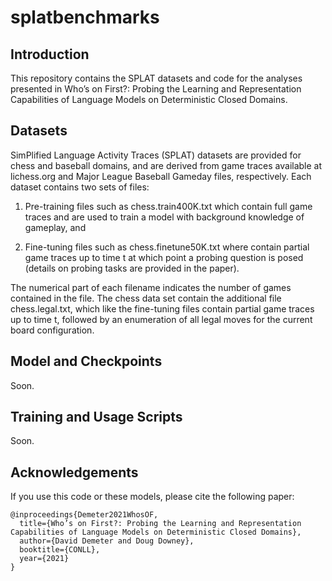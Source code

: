 # splatbenchmarks

## Introduction

This repository contains the SPLAT datasets and code for the analyses presented in Who’s on First?: Probing the Learning and Representation Capabilities of Language Models on Deterministic Closed Domains.

## Datasets

SimPlified Language Activity Traces (SPLAT) datasets are provided for chess and baseball domains, and are derived from game traces available at lichess.org and Major League Baseball Gameday files, respectively.  Each dataset contains two sets of files:

1. Pre-training files such as chess.train400K.txt which contain full game traces and are used to train a model with background knowledge of gameplay, and

2. Fine-tuning files such as chess.finetune50K.txt where contain partial game traces up to time t at which point a probing question is posed (details on probing tasks are provided in the paper).

The numerical part of each filename indicates the number of games contained in the file.  The chess data set contain the additional file chess.legal.txt, which like the fine-tuning files contain partial game traces up to time t, followed by an enumeration of all legal moves for the current board configuration.

## Model and Checkpoints

Soon.

## Training and Usage Scripts

Soon.

## Acknowledgements

If you use this code or these models, please cite the following paper:

```
@inproceedings{Demeter2021WhosOF,
  title={Who’s on First?: Probing the Learning and Representation Capabilities of Language Models on Deterministic Closed Domains},
  author={David Demeter and Doug Downey},
  booktitle={CONLL},
  year={2021}
}
```
